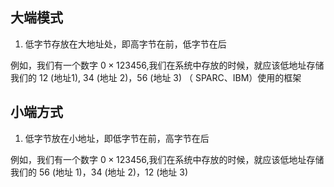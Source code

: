 ## 大端模式
1. 低字节存放在大地址处，即高字节在前，低字节在后

例如，我们有一个数字 $0\times 123456$,我们在系统中存放的时候，就应该低地址存储我们的 $12$ (地址1), $34$ (地址 2)，$56$ (地址 3)
（ SPARC、IBM）使用的框架 
## 小端方式
1. 低字节放在小地址，即低字节在前，高字节在后
	
例如，我们有一个数字 $0\times 123456$,我们在系统中存放的时候，就应该低地址存储我们的 $56$ (地址 1)，$34$ (地址 2)，$12$ (地址 3)
